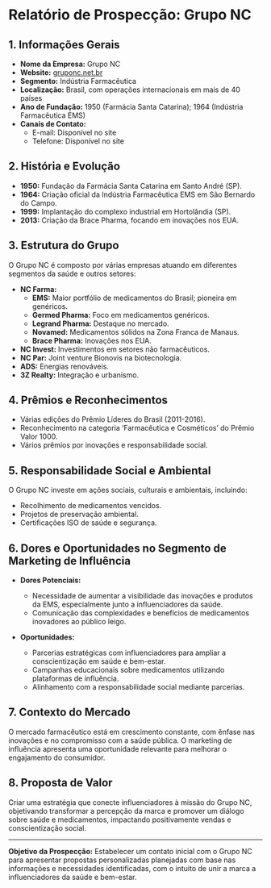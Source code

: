 # Relatório de Prospecção: Grupo NC

## 1. Informações Gerais
- **Nome da Empresa:** Grupo NC
- **Website:** [gruponc.net.br](http://www.gruponc.net.br)
- **Segmento:** Indústria Farmacêutica
- **Localização:** Brasil, com operações internacionais em mais de 40 países
- **Ano de Fundação:** 1950 (Farmácia Santa Catarina); 1964 (Indústria Farmacêutica EMS)
- **Canais de Contato:**
  - E-mail: Disponível no site
  - Telefone: Disponível no site

## 2. História e Evolução
- **1950:** Fundação da Farmácia Santa Catarina em Santo André (SP).
- **1964:** Criação oficial da Indústria Farmacêutica EMS em São Bernardo do Campo.
- **1999:** Implantação do complexo industrial em Hortolândia (SP).
- **2013:** Criação da Brace Pharma, focando em inovações nos EUA.

## 3. Estrutura do Grupo
O Grupo NC é composto por várias empresas atuando em diferentes segmentos da saúde e outros setores:
- **NC Farma:** 
  - **EMS:** Maior portfólio de medicamentos do Brasil; pioneira em genéricos.
  - **Germed Pharma:** Foco em medicamentos genéricos.
  - **Legrand Pharma:** Destaque no mercado.
  - **Novamed:** Medicamentos sólidos na Zona Franca de Manaus.
  - **Brace Pharma:** Inovações nos EUA.
- **NC Invest:** Investimentos em setores não farmacêuticos.
- **NC Par:** Joint venture Bionovis na biotecnologia.
- **ADS:** Energias renováveis.
- **3Z Realty:** Integração e urbanismo.

## 4. Prêmios e Reconhecimentos
- Várias edições do Prêmio Líderes do Brasil (2011-2016).
- Reconhecimento na categoria ‘Farmacêutica e Cosméticos’ do Prêmio Valor 1000.
- Vários prêmios por inovações e responsabilidade social.

## 5. Responsabilidade Social e Ambiental
O Grupo NC investe em ações sociais, culturais e ambientais, incluindo:
- Recolhimento de medicamentos vencidos.
- Projetos de preservação ambiental.
- Certificações ISO de saúde e segurança.

## 6. Dores e Oportunidades no Segmento de Marketing de Influência
- **Dores Potenciais:**
  - Necessidade de aumentar a visibilidade das inovações e produtos da EMS, especialmente junto a influenciadores da saúde.
  - Comunicação das complexidades e benefícios de medicamentos inovadores ao público leigo.

- **Oportunidades:**
  - Parcerias estratégicas com influenciadores para ampliar a conscientização em saúde e bem-estar.
  - Campanhas educacionais sobre medicamentos utilizando plataformas de influência.
  - Alinhamento com a responsabilidade social mediante parcerias.

## 7. Contexto do Mercado
O mercado farmacêutico está em crescimento constante, com ênfase nas inovações e no compromisso com a saúde pública. O marketing de influência apresenta uma oportunidade relevante para melhorar o engajamento do consumidor.

## 8. Proposta de Valor
Criar uma estratégia que conecte influenciadores à missão do Grupo NC, objetivando transformar a percepção da marca e promover um diálogo sobre saúde e medicamentos, impactando positivamente vendas e conscientização social.

---

**Objetivo da Prospecção:** Estabelecer um contato inicial com o Grupo NC para apresentar propostas personalizadas planejadas com base nas informações e necessidades identificadas, com o intuito de unir a marca a influenciadores da saúde e bem-estar.